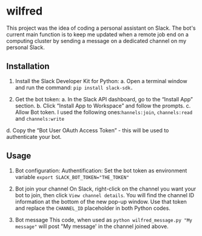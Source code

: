 # wilfred

This project was the idea of coding a personal assistant on Slack. The bot's current main function is to keep me updated when a remote job end on a computing cluster by sending a message on a dedicated channel on my personal Slack.

## Installation

1. Install the Slack Developer Kit for Python:
a. Open a terminal window and run the command:
`pip install slack-sdk.`

2. Get the bot token:
a. In the Slack API dashboard, go to the “Install App” section.
b. Click “Install App to Workspace” and follow the prompts.
c. Allow Bot token. I used the following ones:`hannels:join`, `channels:read` and `channels:write`

d. Copy the “Bot User OAuth Access Token” - this will be used to authenticate your bot.

## Usage

1. Bot configuration:
  Authentification: Set the bot token as environment variable
`export SLACK_BOT_TOKEN="THE_TOKEN"`
2. Bot join your channel
On Slack, right-click on the channel you want your bot to join, then click `View channel details`. You will find the channel ID information at the bottom of the new pop-up window. Use that token and replace the `CHANNEL_ID` placeholder in both Python codes.

3. Bot message
This code, when used as `python wilfred_message.py "My message"` will post "My message' in the channel joined above.

